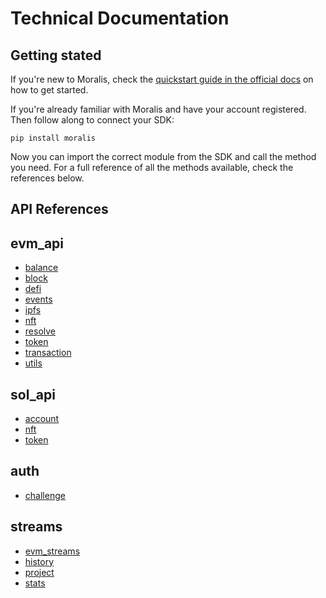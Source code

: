 
# Technical Documentation

## Getting stated

If you're new to Moralis, check the [quickstart guide in the official docs](https://docs.moralis.io/docs/quickstart) on how to get started.

If you're already familiar with Moralis and have your account registered. Then follow along to connect your SDK:


```shell
pip install moralis
```

Now you can import the correct module from the SDK and call the method you need. For a full reference of all the methods available, check the references below.

## API References
## evm_api

- [balance](./evm_api/balance.md)
- [block](./evm_api/block.md)
- [defi](./evm_api/defi.md)
- [events](./evm_api/events.md)
- [ipfs](./evm_api/ipfs.md)
- [nft](./evm_api/nft.md)
- [resolve](./evm_api/resolve.md)
- [token](./evm_api/token.md)
- [transaction](./evm_api/transaction.md)
- [utils](./evm_api/utils.md)

## sol_api

- [account](./sol_api/account.md)
- [nft](./sol_api/nft.md)
- [token](./sol_api/token.md)

## auth

- [challenge](./auth/challenge.md)

## streams

- [evm_streams](./streams/evm_streams.md)
- [history](./streams/history.md)
- [project](./streams/project.md)
- [stats](./streams/stats.md)

